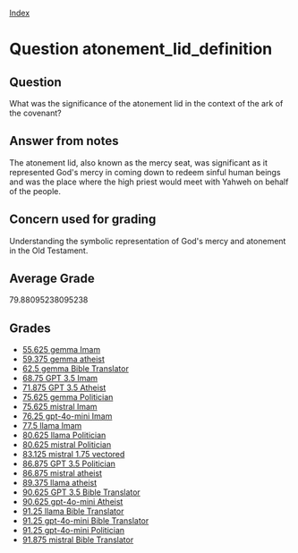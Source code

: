 
[Index](../../index.md)
# Question atonement_lid_definition
## Question
What was the significance of the atonement lid in the context of the ark of the covenant?

## Answer from notes
The atonement lid, also known as the mercy seat, was significant as it represented God's mercy in coming down to redeem sinful human beings and was the place where the high priest would meet with Yahweh on behalf of the people.

## Concern used for grading
Understanding the symbolic representation of God's mercy and atonement in the Old Testament.

## Average Grade
79.88095238095238

## Grades
 * [55.625 gemma Imam](../answers/gemma_Imam/atonement_lid_definition.md)
 * [59.375 gemma atheist](../answers/gemma_atheist/atonement_lid_definition.md)
 * [62.5 gemma Bible Translator](../answers/gemma_Bible_Translator/atonement_lid_definition.md)
 * [68.75 GPT 3.5 Imam](../answers/GPT_3.5_Imam/atonement_lid_definition.md)
 * [71.875 GPT 3.5 Atheist](../answers/GPT_3.5_Atheist/atonement_lid_definition.md)
 * [75.625 gemma Politician](../answers/gemma_Politician/atonement_lid_definition.md)
 * [75.625 mistral Imam](../answers/mistral_Imam/atonement_lid_definition.md)
 * [76.25 gpt-4o-mini Imam](../answers/gpt-4o-mini_Imam/atonement_lid_definition.md)
 * [77.5 llama Imam](../answers/llama_Imam/atonement_lid_definition.md)
 * [80.625 llama Politician](../answers/llama_Politician/atonement_lid_definition.md)
 * [80.625 mistral Politician](../answers/mistral_Politician/atonement_lid_definition.md)
 * [83.125 mistral 1.75 vectored](../answers/mistral_1.75_vectored/atonement_lid_definition.md)
 * [86.875 GPT 3.5 Politician](../answers/GPT_3.5_Politician/atonement_lid_definition.md)
 * [86.875 mistral atheist](../answers/mistral_atheist/atonement_lid_definition.md)
 * [89.375 llama atheist](../answers/llama_atheist/atonement_lid_definition.md)
 * [90.625 GPT 3.5 Bible Translator](../answers/GPT_3.5_Bible_Translator/atonement_lid_definition.md)
 * [90.625 gpt-4o-mini Atheist](../answers/gpt-4o-mini_Atheist/atonement_lid_definition.md)
 * [91.25 llama Bible Translator](../answers/llama_Bible_Translator/atonement_lid_definition.md)
 * [91.25 gpt-4o-mini Bible Translator](../answers/gpt-4o-mini_Bible_Translator/atonement_lid_definition.md)
 * [91.25 gpt-4o-mini Politician](../answers/gpt-4o-mini_Politician/atonement_lid_definition.md)
 * [91.875 mistral Bible Translator](../answers/mistral_Bible_Translator/atonement_lid_definition.md)
